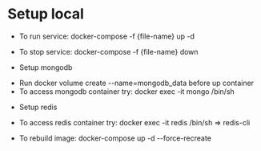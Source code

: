 # Setup local

- To run service: docker-compose -f {file-name} up -d
- To stop service: docker-compose -f {file-name} down

- Setup mongodb

* Run docker volume create --name=mongodb_data before up container
* To access mongodb container try: docker exec -it mongo /bin/sh

- Setup redis

* To access redis container try: docker exec -it redis /bin/sh => redis-cli

* To rebuild image: docker-compose up -d --force-recreate
